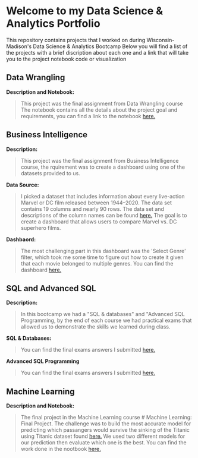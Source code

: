 # Welcome to my Data Science & Analytics Portfolio
This repository contains projects that I worked on during Wisconsin-Madison's Data Science & Analytics Bootcamp
Below you will find a list of the projects with a brief discription about each one and a link that will take you to the project notebook code or visualization 


## Data Wrangling
**Description and Notebook:**
> This project was the final assignment from Data Wrangling course
The notebook contains all the details about the project goal and requirements, you can find a link to the notebook [here.](https://github.com/kaialali/Data-Science-Portfolio/blob/main/Khalifa_Al_Ali_Data_Wrangling_Hotel_Project.ipynb)

## Business Intelligence
**Description:** 
> This project was the final assignment from Business Intelligence course, the rquirement was to create a dashboard using one of the datasets provided to us.

**Data Source:** 
> I picked a dataset that includes information about every live-action Marvel or DC film released between 1944–2020. The data set contains 19 columns and nearly 90 rows. The data set and descriptions of the column names can be found [here.](https://www.kaggle.com/datasets/jcraggy/marvel-vs-dc-imdb-rotten-tomatoes)
The goal is to create a dashboard that allows users to compare Marvel vs. DC superhero films.

**Dashbaord:**
> The most challenging part in this dashboard was the 'Select Genre' filter, which took me some time to figure out how to create it given that each movie belonged to multiple genres.
You can find the dashboard [here.](https://public.tableau.com/app/profile/khalifa.al.ali/viz/Marvelvs_DC_16550871428330/Dashboard1#1)

## SQL and Advanced SQL
**Description:**
> In this bootcamp we had a "SQL & databases" and "Advanced SQL Programming, by the end of each course we had practical exams that allowed us to demonstrate the skills we learned during class.

**SQL & Databases:**
> You can find the final exams answers I submitted [here.](https://github.com/kaialali/Data-Science-Portfolio/blob/main/Khalifa_AlAli%20Fina%20Project%20Answers.pdf)

**Advanced SQL Programming**
> You can find the final exams answers I submitted [here.](https://github.com/kaialali/Data-Science-Portfolio/blob/main/Final%20Project%20-%20Khalifa.pdf)

## Machine Learning
**Description and Notebook:**
> The final project in the Machine Learning course # Machine Learning: Final Project. The challenge was to build the most accurate model for predicting which passangers would survive the sinking of the Titanic using Titanic dataset found [here.]() 
> We used two different models for our prediction then evaluate which one is the best. You can find the work done in the nootbook [here.](https://github.com/kaialali/Data-Science-Portfolio/blob/main/Khalifa_Al_Ali_Titanic_Machine_Learning_Final_Project-1.ipynb)

